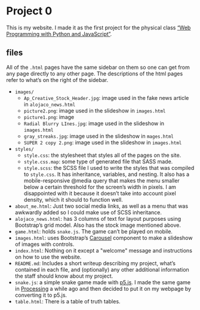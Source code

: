 # Project 0

This is my website. I made it as the first project for the physical class [“Web Programming with Python and JavaScript”](https://cs50.github.io/web/).

## files
All of the `.html` pages have the same sidebar on them so one can get from any page directly to any other page. The descriptions of the html pages refer to what’s on the right of the sidebar.
* `images/`
    * `Ap_Creative_Stock_Header.jpg`: image used in the fake news article in `alojaco_news.html`
    * `picture2.png`: image used in the slideshow in `images.html`
    * `picture1.png`: image
    * `Radial Blurry LInes.jpg`: image used in the slideshow in `images.html`
    * `gray_streaks.jpg`: image used in the slideshow in `mages.html`
    * `SUPER 2 copy 2.png`: image used in the slideshow in `images.html`
* `styles/`
    * `style.css`: the stylesheet that styles all of the pages on the site.
    * `style.css.map`: some type of generated file that SASS made.
    * `style.scss`: the SCSS file I used to write the styles that was compiled to `style.css`. It has inheritance, variables, and nesting. It also has a mobile-responsive @media query that makes the menu smaller below a certain threshold for the screen’s width in pixels. I am disappointed with it because it doesn’t take into account pixel density, which it should to function well.
* `about_me.html`: Just two social media links, as well as a menu that was awkwardly added so I could make use of SCSS inheritance.
* `alojaco_news.html`: has 3 columns of text for layout purposes using Bootstrap’s grid model. Also has the stock image mentioned above.
* `game.html`: holds `snake.js`. The game can’t be played on mobile.
* `images.html`: uses Bootstrap’s [Carousel](https://getbootstrap.com/docs/4.1/components/carousel/) component to make a slideshow of images with controls.
* `index.html`: Nothing on it except a "welcome" message and instructions on how to use the website.
* `README.md`: Includes a short writeup describing my project, what’s contained in each file, and (optionally) any other additional information the staff should know about my project.
* `snake.js`: a simple snake game made with [p5.js](https://p5js.org/). I made the same game in [Processing](https://processing.org/) a while ago and then decided to put it on my webpage by converting it to p5.js.
* `table.html`: There is a table of truth tables.